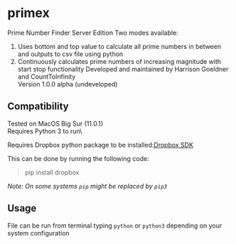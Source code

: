 # primex
Prime Number Finder Server Edition
Two modes available:
1. Uses bottom and top value to calculate all prime numbers in between and outputs to csv file using python
2. Continuously calculates prime numbers of increasing magnitude with start stop functionality
Developed and maintained by Harrison Goeldner and CountToInfinity\
Version 1.0.0 alpha (undeveloped)

## Compatibility
Tested on MacOS Big Sur (11.0.1)\
Requires Python 3 to run\

Requires Dropbox python package to be installed:[Dropbox SDK](https://www.dropbox.com/developers/documentation/python)

This can be done by running the following code:

> pip install dropbox

*Note: On some systems `pip` might be replaced by `pip3`*

## Usage
File can be run from terminal typing `python` or `python3` depending on your system configuration
